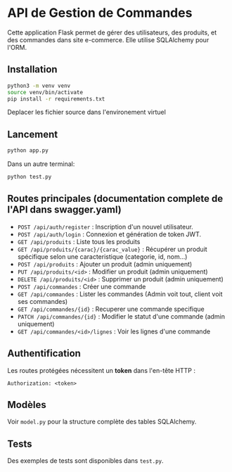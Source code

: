 # API de Gestion de Commandes

Cette application Flask permet de gérer des utilisateurs, des produits, et des commandes dans site e-commerce. Elle utilise SQLAlchemy pour l'ORM.

## Installation

```bash
python3 -m venv venv
source venv/bin/activate
pip install -r requirements.txt
```
Deplacer les fichier source dans l'environement virtuel

## Lancement

```bash
python app.py
```
Dans un autre terminal: 
```bash
python test.py
```

## Routes principales (documentation complete de l'API dans swagger.yaml)

- `POST /api/auth/register` : Inscription d'un nouvel utilisateur.
- `POST /api/auth/login` : Connexion et génération de token JWT.
- `GET /api/produits` : Liste tous les produits
- `GET /api/produits/{carac}/{carac_value}` : Récupérer un produit spécifique selon une caracteristique (categorie, id, nom...)
- `POST /api/produits` : Ajouter un produit (admin uniquement)
- `PUT /api/produits/<id>` : Modifier un produit (admin uniquement)
- `DELETE /api/produits/<id>` : Supprimer un produit (admin uniquement)
- `POST /api/commandes` : Créer une commande
- `GET /api/commandes` : Lister les commandes (Admin voit tout, client voit ses commandes)
- `GET /api/commandes/{id}` : Recuperer une commande specifique
- `PATCH /api/commandes/{id}` : Modifier le statut d'une commande (admin uniquement)
- `GET /api/commandes/<id>/lignes` : Voir les lignes d'une commande

## Authentification

Les routes protégées nécessitent un **token** dans l'en-tête HTTP :

```
Authorization: <token>
```

## Modèles

Voir `model.py` pour la structure complète des tables SQLAlchemy.

## Tests

Des exemples de tests sont disponibles dans `test.py`.
